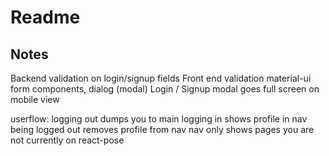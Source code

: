# Readme

## Notes

Backend validation on login/signup fields
Front end validation
material-ui form components, dialog (modal)
Login / Signup modal goes full screen on mobile view

userflow:
logging out dumps you to main
logging in shows profile in nav
being logged out removes profile from nav
nav only shows pages you are not currently on
react-pose
